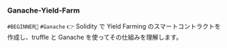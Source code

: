 ### Ganache-Yield-Farm

`#BEGINNER🔰` `#Ganache` 👉 Solidity で Yield Farming のスマートコントラクトを作成し、truffle と Ganache を使ってその仕組みを理解します。
